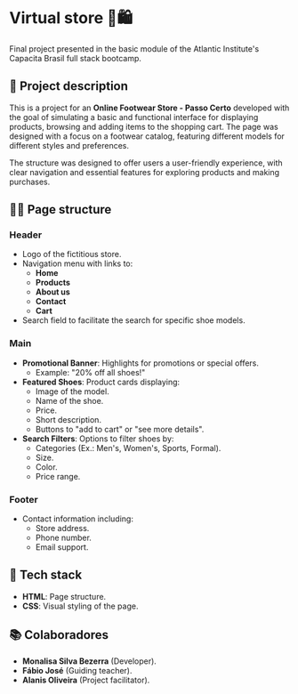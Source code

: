 # Virtual store 👟🛍️

Final project presented in the basic module of the Atlantic Institute's Capacita Brasil full stack bootcamp.

## 📌 Project description
This is a project for an **Online Footwear Store - Passo Certo** developed with the goal of simulating a basic and functional interface for displaying products, browsing and adding items to the shopping cart. The page was designed with a focus on a footwear catalog, featuring different models for different styles and preferences.

The structure was designed to offer users a user-friendly experience, with clear navigation and essential features for exploring products and making purchases.

## 👩‍💻 Page structure

### Header
- Logo of the fictitious store.
- Navigation menu with links to:
  - **Home** 
  - **Products** 
  - **About us** 
  - **Contact** 
  - **Cart**
- Search field to facilitate the search for specific shoe models.

### Main
- **Promotional Banner**: Highlights for promotions or special offers. 
    - Example: "20% off all shoes!" 
- **Featured Shoes**: Product cards displaying: 
  - Image of the model. 
  - Name of the shoe. 
  - Price. 
  - Short description. 
  - Buttons to "add to cart" or "see more details". 
- **Search Filters**: Options to filter shoes by: 
  - Categories (Ex.: Men's, Women's, Sports, Formal). 
  - Size. 
  - Color. 
  - Price range.

### Footer
- Contact information including:
  - Store address.
  - Phone number.
  - Email support.

## 🔗 Tech stack
- **HTML**: Page structure. 
- **CSS**: Visual styling of the page.

## 📚 Colaboradores  
- **Monalisa Silva Bezerra** (Developer).  
- **Fábio José** (Guiding teacher).
- **Alanis Oliveira** (Project facilitator).
